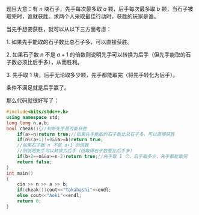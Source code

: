 题目大意：有 $n$ 块石子，先手每次最多取 $a$ 颗，后手每次最多取 $b$ 颗，当石子被取完时，谁就获胜。求两个人采取最佳行动时，获胜的玩家是谁。

当先手想要获胜，就可以从以下三方面考虑：

$1.$ 如果先手能取的石子数比总石子多，可以直接获胜。

$2.$ 如果石子数 $n$ 不是 $a+1$ 的倍数则说明先手可以转换为后手（但先手能取的石子数必须比后手多），从而胜利。

$3.$ 先手取 $1$ 块，后手无论取多少颗，先手都能取完（将先手转化为后手）。 

条件不满足就是后手赢了。

那么代码就很好写了：

```cpp
#include<bits/stdc++.h>
using namespace std;
long long n,a,b;
bool cheak(){//判断先手是否能获胜 
	if(a>=n)return true;//如果先手能取的石子数比总石子多，可以直接获胜 
	if(n%(a+1)!=0&&a>=b)return true;
	//如果石子数 n 不是 a+1 的倍数
	//则说明先手可以转换为后手（但取得石子数要比后手多） 
	if(b+2==n&&a>=n-2)return true;//先手取 1 个，后手取多少，先手都能取完 
	return false;
}
int main()
{
    cin >> n >> a >> b;
    if(cheak())cout<<"Takahashi"<<endl;
    else cout<<"Aoki"<<endl;
    return 0;
}
```
